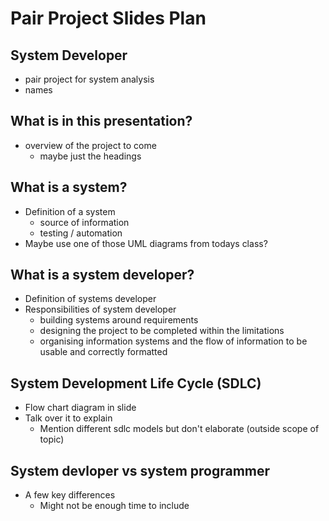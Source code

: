 # Pair Project Slides Plan
## System Developer
* pair project for system analysis
* names
## What is in this presentation?
* overview of the project to come
  * maybe just the headings 
## What is a system?
* Definition of a system
  * source of information
  * testing / automation
* Maybe use one of those UML diagrams from todays class?
## What is a system developer?
* Definition of systems developer
* Responsibilities of system developer
  * building systems around requirements
  * designing the project to be completed within the limitations
  * organising information systems and the flow of information to be usable and correctly formatted
## System Development Life Cycle (SDLC)
* Flow chart diagram in slide
* Talk over it to explain
  * Mention different sdlc models but don't elaborate (outside scope of topic)
## System devloper vs system programmer
* A few key differences
  * Might not be enough time to include
